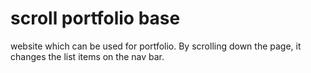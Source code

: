 # scroll portfolio base

website which can be used for portfolio.
By scrolling down the page, it changes the list items on the nav bar.
